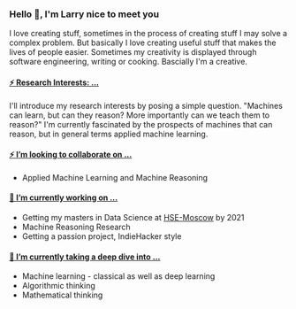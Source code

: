 ### Hello 👋, I'm Larry nice to meet you 

<!--
**acquayefrank/acquayefrank** is a ✨ _special_ ✨ repository because its `README.md` (this file) appears on your GitHub profile.

Here are some ideas to get you started:
- 👯 I’m looking to collaborate on ...
- 🤔 I’m looking for help with ...
- 💬 Ask me about ...
- 📫 How to reach me: ...
- 😄 Pronouns: ...
-->

I love creating stuff, sometimes in the process of creating stuff I may solve a complex problem. But basically I love creating useful stuff that makes the lives of people easier. 
Sometimes my creativity is displayed through software engineering, writing or cooking. Bascially I'm a creative.


#### <ins> ⚡ Research Interests: ... </ins>
I'll introduce my research interests by posing a simple question. "Machines can learn, but can they reason? More importantly can we teach them to reason?" I'm currently fascinated by the prospects of machines that can reason, but in general terms applied machine learning.

#### <ins> ⚡ I’m looking to collaborate on ... </ins>
* Applied Machine Learning and Machine Reasoning

#### <ins> 🔭 I’m currently working on ... </ins>
* Getting my masters in Data Science at [HSE-Moscow](https://www.hse.ru/en/ma/datasci/) by 2021
* Machine Reasoning Research
* Getting a passion project, IndieHacker style

#### <ins> 🌱 I’m currently taking a deep dive into ... </ins>
* Machine learning - classical as well as deep learning
* Algorithmic thinking
* Mathematical thinking
